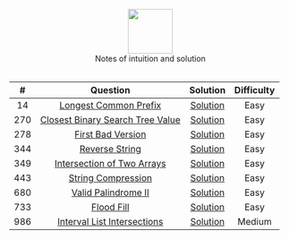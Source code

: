 <p align="center">
  <a href="https://leetcode.com/RodneyShag">
    <img height=80 src="https://leetcode.com/static/webpack_bundles/images/logo-dark.e99485d9b.svg">
  </a>
  <br>Notes of intuition and solution
  <br><br>
</p>

|   ﻿#  |                                                                     Question                                                                     |                                                                             Solution                                                                            | Difficulty |
|:----:|:------------------------------------------------------------------------------------------------------------------------------------------------:|:---------------------------------------------------------------------------------------------------------------------------------------------------------------:|:----------:|
|   14 | [Longest Common Prefix](https://leetcode.com/problems/longest-common-prefix/)                                                                    | [Solution](https://github.com/Dytanlented/leetcode_Java/blob/master/Solutions/Longest%20Common%20Prefix.md)                                                     |    Easy    |
|  270 | [Closest Binary Search Tree Value](https://leetcode.com/problems/closest-binary-search-tree-value/)                                              | [Solution](https://github.com/Dytanlented/leetcode_Java/blob/master/Solutions/Closest%20Binary%20Search%20Tree%20Value.md)                                      |    Easy    |
|  278 | [First Bad Version](https://leetcode.com/problems/first-bad-version/)                                                                            | [Solution](https://github.com/Dytanlented/leetcode_Java/blob/master/Solutions/First%20Bad%20Version.md)                                                         |    Easy    |
|  344 | [Reverse String](https://leetcode.com/problems/reverse-string/)                                                                                  | [Solution](https://github.com/Dytanlented/leetcode_Java/blob/master/Solutions/Reverse%20String.md)                                                              |    Easy    |
|  349 | [Intersection of Two Arrays](https://leetcode.com/problems/intersection-of-two-arrays/)                                                          | [Solution](https://github.com/Dytanlented/leetcode_Java/blob/master/Solutions/Intersection%20of%20Two%20Arrays.md)                                              |    Easy    |
|  443 | [String Compression](https://leetcode.com/problems/string-compression/)                                                                          | [Solution](https://github.com/Dytanlented/leetcode_Java/blob/master/Solutions/String%20Compression.md)                                                          |    Easy    |
|  680 | [Valid Palindrome II](https://leetcode.com/problems/valid-palindrome-ii/)                                                                        | [Solution](https://github.com/Dytanlented/leetcode_Java/blob/master/Solutions/Valid%20Palindrome%20II.md)                                                       |    Easy    |
|  733 | [Flood Fill](https://leetcode.com/problems/flood-fill)                                                                                           | [Solution](https://github.com/Dytanlented/leetcode_Java/blob/master/Solutions/Flood%20Fill.md)                                                                  |    Easy    |
|  986 | [Interval List Intersections](https://leetcode.com/problems/interval-list-intersections/)                                                        | [Solution](https://github.com/Dytanlented/leetcode_Java/blob/master/Interval%20List%20Intersections.md)                                                         |   Medium   |
